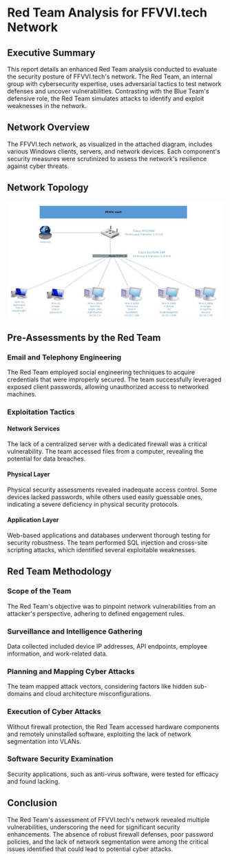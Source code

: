 # Red Team Analysis for FFVVI.tech Network

## Executive Summary

This report details an enhanced Red Team analysis conducted to evaluate the security posture of FFVVI.tech's network. The Red Team, an internal group with cybersecurity expertise, uses adversarial tactics to test network defenses and uncover vulnerabilities. Contrasting with the Blue Team's defensive role, the Red Team simulates attacks to identify and exploit weaknesses in the network.

## Network Overview

The FFVVI.tech network, as visualized in the attached diagram, includes various Windows clients, servers, and network devices. Each component's security measures were scrutinized to assess the network's resilience against cyber threats.

## Network Topology

![Network Topology](../Images/topology2.png)

## Pre-Assessments by the Red Team

### Email and Telephony Engineering

The Red Team employed social engineering techniques to acquire credentials that were improperly secured. The team successfully leveraged exposed client passwords, allowing unauthorized access to networked machines.

### Exploitation Tactics

#### Network Services

The lack of a centralized server with a dedicated firewall was a critical vulnerability. The team accessed files from a computer, revealing the potential for data breaches.

#### Physical Layer

Physical security assessments revealed inadequate access control. Some devices lacked passwords, while others used easily guessable ones, indicating a severe deficiency in physical security protocols.

#### Application Layer

Web-based applications and databases underwent thorough testing for security robustness. The team performed SQL injection and cross-site scripting attacks, which identified several exploitable weaknesses.

## Red Team Methodology

### Scope of the Team

The Red Team's objective was to pinpoint network vulnerabilities from an attacker's perspective, adhering to defined engagement rules.

### Surveillance and Intelligence Gathering

Data collected included device IP addresses, API endpoints, employee information, and work-related data.

### Planning and Mapping Cyber Attacks

The team mapped attack vectors, considering factors like hidden sub-domains and cloud architecture misconfigurations.

### Execution of Cyber Attacks

Without firewall protection, the Red Team accessed hardware components and remotely uninstalled software, exploiting the lack of network segmentation into VLANs.

### Software Security Examination

Security applications, such as anti-virus software, were tested for efficacy and found lacking.

## Conclusion

The Red Team's assessment of FFVVI.tech's network revealed multiple vulnerabilities, underscoring the need for significant security enhancements. The absence of robust firewall defenses, poor password policies, and the lack of network segmentation were among the critical issues identified that could lead to potential cyber attacks.

